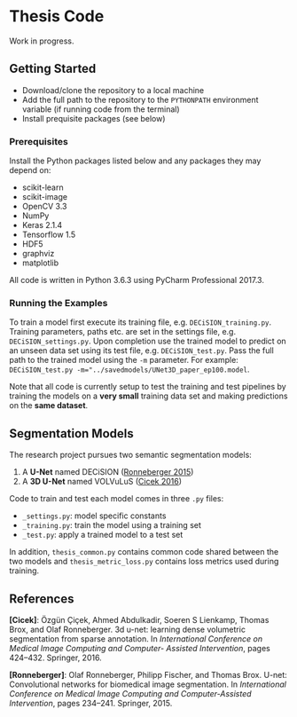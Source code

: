 # Thesis Code
Work in progress.

## Getting Started
- Download/clone the repository to a local machine
- Add the full path to the repository to the `PYTHONPATH` environment variable (if running code from the terminal)
- Install prequisite packages (see below)

### Prerequisites
Install the Python packages listed below and any packages they may depend on:

- scikit-learn
- scikit-image
- OpenCV 3.3
- NumPy
- Keras 2.1.4
- Tensorflow 1.5
- HDF5
- graphviz
- matplotlib

All code is written in Python 3.6.3 using PyCharm Professional 2017.3.

### Running the Examples
To train a model first execute its training file, e.g. `DECiSION_training.py`. Training parameters, paths etc. are set in the settings file, e.g. `DECiSION_settings.py`. Upon completion use the trained model to predict on an unseen data set using its test file, e.g. `DECiSION_test.py`. Pass the full path to the trained model using the `-m` parameter. For example: `DECiSION_test.py -m="../savedmodels/UNet3D_paper_ep100.model`.

Note that all code is currently setup to test the training and test pipelines by training the models on a **very small** training data set and making predictions on the **same dataset**.

## Segmentation Models
The research project pursues two semantic segmentation models:

1. A **U-Net** named DECiSION ([Ronneberger 2015](#references))
2. A **3D U-Net** named VOLVuLuS ([Cicek 2016](#references))

Code to train and test each model comes in three `.py` files:

- `_settings.py`: model specific constants
- `_training.py`: train the model using a training set
- `_test.py`: apply a trained model to a test set

In addition, `thesis_common.py` contains common code shared between the two models and `thesis_metric_loss.py` contains loss metrics used during training.

## References
**[Cicek]**: Özgün Çiçek, Ahmed Abdulkadir, Soeren S Lienkamp, Thomas Brox, and Olaf Ronneberger. 3d u-net: learning dense volumetric segmentation from sparse annotation. In *International Conference on Medical Image Computing and Computer- Assisted Intervention*, pages 424–432. Springer, 2016.

**[Ronneberger]**: Olaf Ronneberger, Philipp Fischer, and Thomas Brox. U-net: Convolutional networks for biomedical image segmentation. In *International Conference on Medical Image Computing and Computer-Assisted Intervention*, pages 234–241. Springer, 2015.
